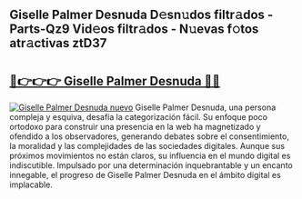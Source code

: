 ## Giselle Palmer Desnuda D𝚎sn𝚞dos filtr𝚊dos - Parts-Qz9 Vid𝚎os filtr𝚊dos - N𝚞evas f𝚘tos atr𝚊ctivas ztD37

# <h2><a href="http://mb89kh.tromn.icu/?c=Giselle+Palmer+Desnuda">🔗👉👉👉 Giselle Palmer Desnuda 🔗🔗</a></h2>

[![Giselle Palmer Desnuda nuevo](https://i.imgur.com/pEAQMta.gif)](http://mb89kh.tromn.icu/?c=Giselle+Palmer+Desnuda)
Giselle Palmer Desnuda, una persona compleja y esquiva, desafía la categorización fácil. Su enfoque poco ortodoxo para construir una presencia en la web ha magnetizado y ofendido a los observadores, generando debates sobre el consentimiento, la moralidad y las complejidades de las sociedades digitales. Aunque sus próximos movimientos no están claros, su influencia en el mundo digital es indiscutible. Impulsado por una determinación inquebrantable y un encanto innegable, el progreso de Giselle Palmer Desnuda en el ámbito digital es implacable.
